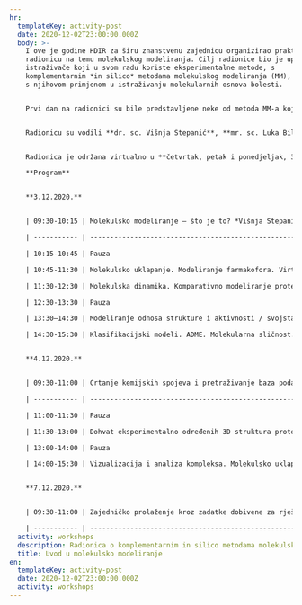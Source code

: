 ```yaml
---
hr:
  templateKey: activity-post
  date: 2020-12-02T23:00:00.000Z
  body: >-
    I ove je godine HDIR za širu znanstvenu zajednicu organizirao praktičnu
    radionicu na temu molekulskog modeliranja. Cilj radionice bio je upoznati
    istraživače koji u svom radu koriste eksperimentalne metode, s
    komplementarnim *in silico* metodama molekulskog modeliranja (MM), posebice
    s njihovom primjenom u istraživanju molekularnih osnova bolesti.


    Prvi dan na radionici su bile predstavljene neke od metoda MM-a koje se često koriste u interdisciplinarnom istraživačkom radu, kao što su molekulsko uklapanje, molekulska dinamika, komparativno modeliranje proteina i virtualni probir aktivnih kemijskih spojeva. Također je bilo obrađeno i modeliranje odnosa strukture i aktivnosti (engl. *Structure-Activity Relationship, SAR*) te utjecaja fizikalno-kemijskih svojstava na ADME/Tox (engl. *Absorption, Distribution, Metabolism and Excretion/Toxicology*) obilježja kemijskih spojeva uz primjenu raznih metoda uključujući metode strojnog učenja. Uz kratki opis temeljnih pretpostavki i teorijske pozadine, bili su dani konkretni primjeri iz prakse. Drugi dan polaznici su sudjelovali u pretraživanju javno dostupnih baza podataka kemijskih spojeva i njihovih bioloških interakcija. Bili su upoznati i s upotrebom programa za vizualizaciju kemijskih spojeva i njihovih kompleksa, te molekulsko uklapanje liganada u ciljnu makromolekulu (ChemAxon, Pymol, VMD).


    Radionicu su vodili **dr. sc. Višnja Stepanić**, **mr. sc. Luka Bilić, mr. sc. Sara Matić** i **prof. dr. sc. Sanja Tomić** s **Instituta Ruđer Bošković** koji u svom radu primjenjuju metode MM-a u istraživanju interakcije kemijskih spojeva s biološkim molekulama, proteinima i nukleinskim kiselinama, u cilju razumijevanja mehanizma njihovog biološkog djelovanja i dizajna novih spojeva.


    Radionica je održana virtualno u **četvrtak, petak i ponedjeljak, 3., 4. i 7. prosinca 2020. g.** s početkom u **9:30 h**.

    **Program**


    **3.12.2020.**


    | 09:30-10:15 | Molekulsko modeliranje – što je to? *Višnja Stepanić*                                                |

    | ----------- | ---------------------------------------------------------------------------------------------------- |

    | 10:15-10:45 | Pauza                                                                                                |

    | 10:45-11:30 | Molekulsko uklapanje. Modeliranje farmakofora. Virtualni probir aktivnih molekula. *Višnja Stepanić* |

    | 11:30-12:30 | Molekulska dinamika. Komparativno modeliranje proteina. *Luka Bilić*                                 |

    | 12:30-13:30 | Pauza                                                                                                |

    | 13:30–14:30 | Modeliranje odnosa strukture i aktivnosti / svojstava. Kvantitativni modeli. 1D-4D. *Sanja Tomić*    |

    | 14:30-15:30 | Klasifikacijski modeli. ADME. Molekularna sličnost. *Višnja Stepanić*                                |


    **4.12.2020.**


    | 09:30-11:00 | Crtanje kemijskih spojeva i pretraživanje baza podataka s biološkim aktivnostima. *Višnja Stepanić*                                  |

    | ----------- | ------------------------------------------------------------------------------------------------------------------------------------ |

    | 11:00-11:30 | Pauza                                                                                                                                |

    | 11:30-13:00 | Dohvat eksperimentalno određenih 3D struktura proteina / DNA preko interneta. Vizualizacija makromolekula. *Sanja Tomić, Sara Matić* |

    | 13:00-14:00 | Pauza                                                                                                                                |

    | 14:00-15:30 | Vizualizacija i analiza kompleksa. Molekulsko uklapanje. *Luka Bilić*                                                                |


    **7.12.2020.**


    | 09:30-11:00 | Zajedničko prolaženje kroz zadatke dobivene za rješavanje. *svi predavači*                                         |

    | ----------- | ------------------------------------------------------------------------------------------------------------------ |
  activity: workshops
  description: Radionica o komplementarnim in silico metodama molekulskog modeliranja
  title: Uvod u molekulsko modeliranje
en:
  templateKey: activity-post
  date: 2020-12-02T23:00:00.000Z
  activity: workshops
---
```

